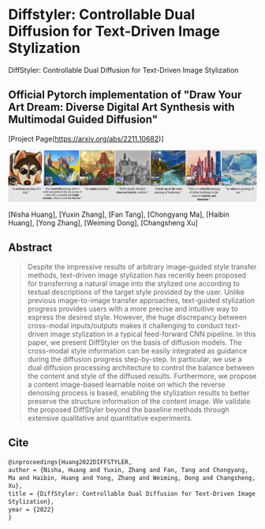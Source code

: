 # Diffstyler: Controllable Dual Diffusion for Text-Driven Image Stylization
DiffStyler: Controllable Dual Diffusion for Text-Driven Image Stylization

## Official Pytorch implementation of "Draw Your Art Dream: Diverse Digital Art Synthesis with Multimodal Guided Diffusion" 

[Project Page(https://arxiv.org/abs/2211.10682)]

![MAIN3_e2-min](https://github.com/haha-lisa/Diffstyler/blob/main/teaser.png)

[Nisha Huang], [Yuxin Zhang], [Fan Tang], [Chongyang Ma], [Haibin Huang], [Yong Zhang], [Weiming Dong], [Changsheng Xu]

## Abstract
> Despite the impressive results of arbitrary image-guided style transfer methods, text-driven image stylization has recently been proposed for transferring a natural image into the stylized one according to textual descriptions of the target style provided by the user. Unlike previous image-to-image transfer approaches, text-guided stylization progress provides users with a more precise and intuitive way to express the desired style. However, the huge discrepancy between cross-modal inputs/outputs makes it challenging to conduct text-driven image stylization in a typical feed-forward CNN pipeline. In this paper, we present DiffStyler on the basis of diffusion models. The cross-modal style information can be easily integrated as guidance during the diffusion progress step-by-step. In particular, we use a dual diffusion processing architecture to control the balance between the content and style of the diffused results. Furthermore, we propose a content image-based learnable noise on which the reverse denoising process is based, enabling the stylization results to better preserve the structure information of the content image. We validate the proposed DiffStyler beyond the baseline methods through extensive qualitative and quantitative experiments.


## Cite
```
@inproceedings{Huang2022DIFFSTYLER,
author = {Nisha, Huang and Yuxin, Zhang and Fan, Tang and Chongyang, Ma and Haibin, Huang and Yong, Zhang and Weiming, Dong and Changsheng, Xu},
title = {DiffStyler: Controllable Dual Diffusion for Text-Driven Image Stylization},
year = {2022}
}
```
